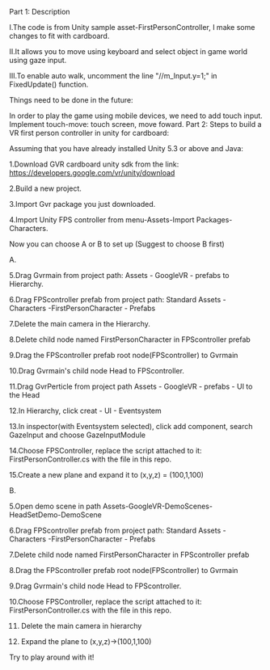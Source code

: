 Part 1: Description

I.The code is from Unity sample asset-FirstPersonController, I make some changes to fit with cardboard.

II.It allows you to move using keyboard and select object in game world using gaze input.

III.To enable auto walk, uncomment the line "//m_Input.y=1;" in FixedUpdate() function.

Things need to be done in the future:

In order to play the game using mobile devices, we need to add touch input.
Implement touch-move: touch screen, move foward.
Part 2:
Steps to build a VR first person controller in unity for cardboard:

Assuming that you have already installed Unity 5.3 or above and Java:

1.Download GVR cardboard unity sdk from the link: https://developers.google.com/vr/unity/download

2.Build a new project.

3.Import Gvr package you just downloaded.

4.Import Unity FPS controller from menu-Assets-Import Packages-Characters.

Now you can choose A or B to set up (Suggest to choose B first)

A.

5.Drag Gvrmain from project path: Assets - GoogleVR - prefabs to Hierarchy.

6.Drag FPScontroller prefab from project path: Standard Assets - Characters -FirstPersonCharacter - Prefabs

7.Delete the main camera in the Hierarchy.

8.Delete child node named FirstPersonCharacter in FPScontroller prefab

9.Drag the FPScontroller prefab root node(FPScontroller) to Gvrmain

10.Drag Gvrmain's child node Head to FPScontroller.

11.Drag GvrPerticle from project path Assets - GoogleVR - prefabs - UI to the Head

12.In Hierarchy, click creat - UI - Eventsystem

13.In inspector(with Eventsystem selected), click add component, search GazeInput and choose GazeInputModule

14.Choose FPSController, replace the script attached to it: FirstPersonController.cs with the file in this repo.

15.Create a new plane and expand it to (x,y,z) = (100,1,100)

B.

5.Open demo scene in path Assets-GoogleVR-DemoScenes-HeadSetDemo-DemoScene

6.Drag FPScontroller prefab from project path: Standard Assets - Characters -FirstPersonCharacter - Prefabs

7.Delete child node named FirstPersonCharacter in FPScontroller prefab

8.Drag the FPScontroller prefab root node(FPScontroller) to Gvrmain

9.Drag Gvrmain's child node Head to FPScontroller.

10.Choose FPSController, replace the script attached to it: FirstPersonController.cs with the file in this repo.

11. Delete the main camera in hierarchy

12. Expand the plane to (x,y,z)->(100,1,100)


Try to play around with it!
